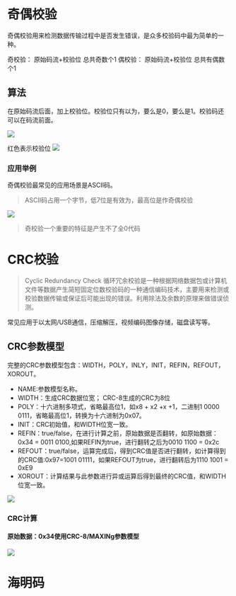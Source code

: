 # 奇偶校验
奇偶校验用来检测数据传输过程中是否发生错误，是众多校验码中最为简单的一种。

奇校验： 原始码流+校验位 总共奇数个1
偶校验： 原始码流+校验位 总共有偶数个1

## 算法
在原始码流后面，加上校验位。校验位只有以为，要么是0，要么是1。校验码还可以在码流前面。

![](https://pic2.zhimg.com/80/v2-2c0f22d050dcbccef85eacee21de747d_720w.webp)

红色表示校验位
![](https://pic1.zhimg.com/80/v2-ed494a01b2527927febaac2845b51d9c_720w.webp)

### 应用举例
奇偶校验最常见的应用场景是ASCII码。
> ASCII码占用一个字节，低7位是有效为，最高位是作奇偶校验

![](https://pic4.zhimg.com/80/v2-75e6aec0f7a6185d3c177b934968459f_720w.webp)

> 奇校验一个重要的特征是产生不了全0代码

# CRC校验
> Cyclic Redundancy Check 循环冗余校验是一种根据网络数据包或计算机文件等数据产生简短固定位数校验码的一种通信编码技术，主要用来检测或校验数据传输或保证后可能出现的错误。利用除法及余数的原理来做错误侦测。

常见应用于以太网/USB通信，压缩解压，视频编码图像存储，磁盘读写等。

## CRC参数模型
完整的CRC参数模型包含：WIDTH，POLY，INLY，INIT，REFIN，REFOUT，XOROUT。

- NAME:参数模型名称。
- WIDTH：生成CRC数据位宽； CRC-8生成的CRC为8位
- POLY：十六进制多项式，省略最高位1，如x8 + x2 +x +1，二进制1 0000 0111，省略最高位1，转换为十六进制为0x07。
- INIT：CRC初始值，和WIDTH位宽一致。
- REFIN：true/false，在进行计算之前，原始数据是否翻转，如原始数据：0x34 = 0011 0100,如果REFIN为true，进行翻转之后为0010 1100 = 0x2c
- REFOUT：true/false，运算完成后，得到CRC值是否进行翻转，如计算得到的CRC值:0x97=1001 01111，如果REFOUT为true，进行翻转后为1110 1001 = 0xE9
- XOROUT：计算结果与此参数进行异或运算后得到最终的CRC值，和WIDTH位宽一致。

![](https://pic2.zhimg.com/80/v2-91f148259b466e4a75a10c6607370855_1440w.webp)


### CRC计算
#### 原始数据：0x34使用CRC-8/MAXINg参数模型
![](https://pic2.zhimg.com/80/v2-2237c19868f68ce99205668ccd9debb5_720w.webp)

# 海明码

